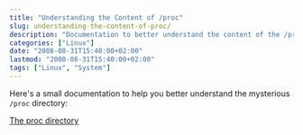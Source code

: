 ```yaml
---
title: "Understanding the Content of /proc"
slug: understanding-the-content-of-proc/
description: "Documentation to better understand the content of the /proc directory in Linux systems."
categories: ["Linux"]
date: "2008-08-31T15:40:00+02:00"
lastmod: "2008-08-31T15:40:00+02:00"
tags: ["Linux", "System"]
---
```


Here's a small documentation to help you better understand the mysterious `/proc` directory:

[The proc directory](../../static/pdf/le_répertoire_proc.pdf)
